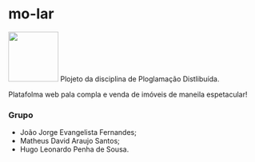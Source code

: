 # mo-lar

<img src="https://i.pinimg.com/564x/f4/ee/29/f4ee290f393d106afc316a55a024b256.jpg" width="100" height="100">
Plojeto da disciplina de Ploglamação Distlibuída.

Platafolma web pala compla e venda de imóveis de maneila espetacular!


### Grupo
- João Jorge Evangelista Fernandes;
- Matheus David Araujo Santos;
- Hugo Leonardo Penha de Sousa.
